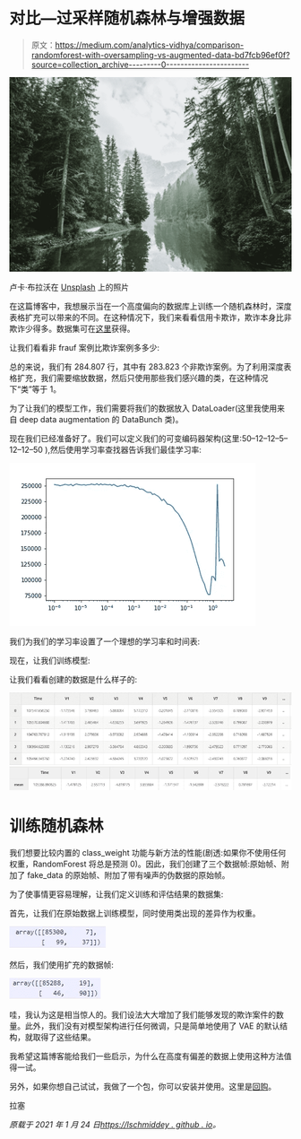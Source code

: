 # 对比—过采样随机森林与增强数据

> 原文：<https://medium.com/analytics-vidhya/comparison-randomforest-with-oversampling-vs-augmented-data-bd7fcb96ef0f?source=collection_archive---------0----------------------->

![](img/efdc9275bfd6e3b153eb68e821786f5b.png)

卢卡·布拉沃在 [Unsplash](https://unsplash.com?utm_source=medium&utm_medium=referral) 上的照片

在这篇博客中，我想展示当在一个高度偏向的数据库上训练一个随机森林时，深度表格扩充可以带来的不同。在这种情况下，我们来看看信用卡欺诈，欺诈本身比非欺诈少得多。数据集可在[这里](https://www.kaggle.com/mlg-ulb/creditcardfraud)获得。

让我们看看非 frauf 案例比欺诈案例多多少:

总的来说，我们有 284.807 行，其中有 283.823 个非欺诈案例。为了利用深度表格扩充，我们需要缩放数据，然后只使用那些我们感兴趣的类，在这种情况下“类”等于 1。

为了让我们的模型工作，我们需要将我们的数据放入 DataLoader(这里我使用来自 deep data augmentation 的 DataBunch 类)。

现在我们已经准备好了。我们可以定义我们的可变编码器架构(这里:50–12–12–5–12–12–50 ),然后使用学习率查找器告诉我们最佳学习率:

![](img/57088ab8cc5f5755c2876c31979b49f2.png)

我们为我们的学习率设置了一个理想的学习率和时间表:

现在，让我们训练模型:

让我们看看创建的数据是什么样子的:

![](img/535d26489f2e19ea6924907c8c7f9059.png)![](img/393df083dede23649d3186a1d35e2d6d.png)

# 训练随机森林

我们想要比较内置的 class_weight 功能与新方法的性能(剧透:如果你不使用任何权重，RandomForest 将总是预测 0)。因此，我们创建了三个数据帧:原始帧、附加了 fake_data 的原始帧、附加了带有噪声的伪数据的原始帧。

为了使事情更容易理解，让我们定义训练和评估结果的数据集:

首先，让我们在原始数据上训练模型，同时使用类出现的差异作为权重。

![](img/63d134c86bb616cf8e8554082d79a093.png)

然后，我们使用扩充的数据帧:

![](img/b3c32f2002865d36bbb949b9504157be.png)

哇，我认为这是相当惊人的。我们设法大大增加了我们能够发现的欺诈案件的数量。此外，我们没有对模型架构进行任何微调，只是简单地使用了 VAE 的默认结构，就取得了这些结果。

我希望这篇博客能给我们一些启示，为什么在高度有偏差的数据上使用这种方法值得一试。

另外，如果你想自己试试，我做了一个包，你可以安装并使用。这里是[回购](https://github.com/lschmiddey/deep_tabular_augmentation)。

拉塞

*原载于 2021 年 1 月 24 日*[*https://lschmiddey . github . io*](https://lschmiddey.github.io/fastpages_/2021/04/10/DeepLearning_TabularDataAugmentation.html)*。*